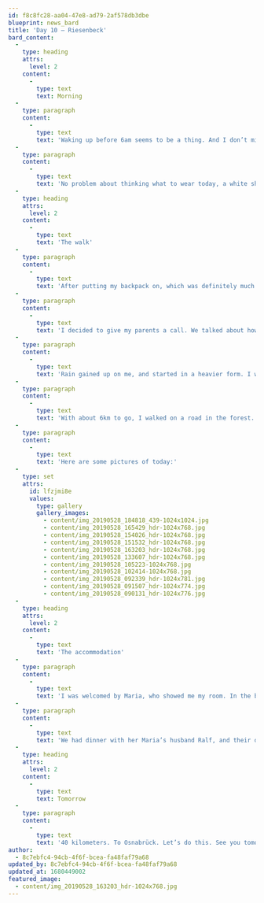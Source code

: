 ```yaml
---
id: f8c8fc28-aa04-47e8-ad79-2af578db3dbe
blueprint: news_bard
title: 'Day 10 – Riesenbeck'
bard_content:
  -
    type: heading
    attrs:
      level: 2
    content:
      -
        type: text
        text: Morning
  -
    type: paragraph
    content:
      -
        type: text
        text: 'Waking up before 6am seems to be a thing. And I don’t mind. I slowly woke up and took a nice warm shower.'
  -
    type: paragraph
    content:
      -
        type: text
        text: 'No problem about thinking what to wear today, a white shirt with Walk to WordCamp Europe logo and a zip-off pants will do just fine. In the hotel restaurant I enjoyed breakfast, and loaded some energy for today’s walk. A 35km walk to Riesenbeck.'
  -
    type: heading
    attrs:
      level: 2
    content:
      -
        type: text
        text: 'The walk'
  -
    type: paragraph
    content:
      -
        type: text
        text: 'After putting my backpack on, which was definitely much lighter after I ditched some stuff, I started walking. I chose to wear my jacket, since rain was predicted on my route. After about an hour and a half, after walking through beautiful fields, it started raining. I did not yet protect my backpack with it’s own raincoat, so I immediately did. And continued walking. The pace was pretty good, and before I knew I had covered 7km already. The rain did not slow me down. After a while it stopped raining and my pants started to dry. It was a bit wet, but not so bad.'
  -
    type: paragraph
    content:
      -
        type: text
        text: 'I decided to give my parents a call. We talked about how things went, the weather, how my feet were feeling and what stages I still had to do. Yes, the 40km stage from tomorrow also came along.'
  -
    type: paragraph
    content:
      -
        type: text
        text: 'Rain gained up on me, and started in a heavier form. I was not letting it keep me from walking, and just kept going on. Nothing I could do about it, so better just deal with it. I stopped at a bus stop to shelter and to dry (just my pants). When the third car drove by and through a puddle of water next to the bus stop, I knew I had to move. So I continued to find another place to shelter. After a few kilometers, I found one. I waited until it nearly stopped raining and continued my way.'
  -
    type: paragraph
    content:
      -
        type: text
        text: 'With about 6km to go, I walked on a road in the forest. A car stopped next to me, and a friendly elderly couple asked if I wanted to hitch a ride. I declined, and thanked them for the offer. I can only walk to Berlin, and not hitch rides. That’s what I’ve promised my sponsors and donors and that’s what I should do. At 5pm I got to Riesenbeck, and had to wait an half hour for the host to get home, my bad, I walked too fast….'
  -
    type: paragraph
    content:
      -
        type: text
        text: 'Here are some pictures of today:'
  -
    type: set
    attrs:
      id: lfzjmi8e
      values:
        type: gallery
        gallery_images:
          - content/img_20190528_184818_439-1024x1024.jpg
          - content/img_20190528_165429_hdr-1024x768.jpg
          - content/img_20190528_154026_hdr-1024x768.jpg
          - content/img_20190528_151532_hdr-1024x768.jpg
          - content/img_20190528_163203_hdr-1024x768.jpg
          - content/img_20190528_133607_hdr-1024x768.jpg
          - content/img_20190528_105223-1024x768.jpg
          - content/img_20190528_102414-1024x768.jpg
          - content/img_20190528_092339_hdr-1024x781.jpg
          - content/img_20190528_091507_hdr-1024x774.jpg
          - content/img_20190528_090131_hdr-1024x776.jpg
  -
    type: heading
    attrs:
      level: 2
    content:
      -
        type: text
        text: 'The accommodation'
  -
    type: paragraph
    content:
      -
        type: text
        text: 'I was welcomed by Maria, who showed me my room. In the basement, with car posters, of BMWs, Lamborghini’s and BMWs. Yes lots of BMWs. And a good bed.'
  -
    type: paragraph
    content:
      -
        type: text
        text: 'We had dinner with her Maria’s husband Ralf, and their daughter Sabina. Rice, veggies and pork. Yummy. At 9.30pm I went to bed, to write this blog, and to get some sleep.'
  -
    type: heading
    attrs:
      level: 2
    content:
      -
        type: text
        text: Tomorrow
  -
    type: paragraph
    content:
      -
        type: text
        text: '40 kilometers. To Osnabrück. Let’s do this. See you tomorrow!'
author:
  - 8c7ebfc4-94cb-4f6f-bcea-fa48faf79a68
updated_by: 8c7ebfc4-94cb-4f6f-bcea-fa48faf79a68
updated_at: 1680449002
featured_image:
  - content/img_20190528_163203_hdr-1024x768.jpg
---
```

